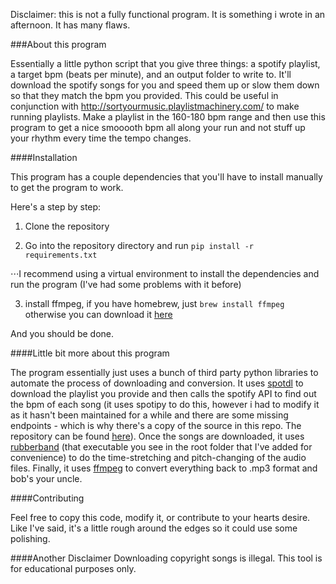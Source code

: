 Disclaimer: this is not a fully functional program. It is something i wrote in an afternoon. It has
many flaws.

###About this program

Essentially a little python script that you give three things: a spotify playlist, a target bpm (beats
per minute), and an output folder to write to. It'll download the spotify songs for you and speed them
up or slow them down so that they match the bpm you provided. This could be useful in conjunction with
http://sortyourmusic.playlistmachinery.com/ to make running playlists. Make a playlist in the 160-180
bpm range and then use this program to get a nice smooooth bpm all along your run and not stuff up your
rhythm every time the tempo changes.

####Installation

This program has a couple dependencies that you'll have to install manually to get the program to work.

Here's a step by step:

1. Clone the repository

2. Go into the repository directory and run `pip install -r requirements.txt`

⋅⋅⋅I recommend using a virtual environment to install the dependencies and run the program (I've had some problems with it before)

3. install ffmpeg, if you have homebrew, just `brew install ffmpeg` otherwise you can download it [here](https://ffmpeg.org/download.html)

And you should be done.

####Little bit more about this program

The program essentially just uses a bunch of third party python libraries to automate the process of 
downloading and conversion. It uses [spotdl](https://github.com/ritiek/spotify-downloader) to download the 
playlist you provide and then calls the spotify API to find out the bpm of each song (it uses spotipy
to do this, however i had to modify it as it hasn't been maintained for a while and there are some
missing endpoints - which is why there's a copy of the source in this repo. The repository can be found [here](https://github.com/plamere/spotipy)). Once the songs
are downloaded, it uses [rubberband](https://breakfastquay.com/rubberband/) (that executable you see in
the root folder that I've added for convenience) to do the time-stretching and pitch-changing of the 
audio files. Finally, it uses [ffmpeg](https://ffmpeg.org/) to convert everything back to .mp3 format
and bob's your uncle.

####Contributing

Feel free to copy this code, modify it, or contribute to your hearts desire. Like I've said, it's a little
rough around the edges so it could use some polishing.

####Another Disclaimer
Downloading copyright songs is illegal. This tool is for educational purposes only.
